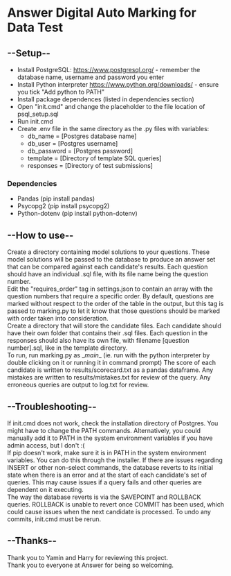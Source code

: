 # Answer Digital Auto Marking for Data Test

## --Setup--
- Install PostgreSQL: https://www.postgresql.org/ - remember the database name, username and password you enter
- Install Python interpreter https://www.python.org/downloads/ - ensure you tick "Add python to PATH"
- Install package dependences (listed in dependencies section)
- Open "init.cmd" and change the placeholder to the file location of psql_setup.sql
- Run init.cmd 
- Create .env file in the same directory as the .py files with variables:
    - db_name = [Postgres database name]
    - db_user = [Postgres username]
    - db_password = [Postgres password]
    - template = [Directory of template SQL queries]
    - responses = [Directory of test submissions]

### Dependencies  
- Pandas (pip install pandas)
- Psycopg2 (pip install psycopg2)
- Python-dotenv (pip install python-dotenv)  

## --How to use--
Create a directory containing model solutions to your questions. These model solutions will be passed to the database to produce an answer set that can be compared against each candidate's results. Each question should have an individual .sql file, with its file name being the question number.  
Edit the "requires_order" tag in settings.json to contain an array with the question numbers that require a specific order. By default, questions are marked without respect to the order of the table in the output, but this tag is passed to marking.py to let it know that those questions should be marked with order taken into consideration.  
Create a directory that will store the candidate files. Each candidate should have their own folder that contains their .sql files. Each question in the responses should also have its own file, with filename [question number].sql, like in the template directory.  
To run, run marking.py as __main_\_ (ie. run with the python interpreter by double clicking on it or running it in command prompt)
The score of each candidate is written to results/scorecard.txt as a pandas dataframe. Any mistakes are written to results/mistakes.txt for review of the query. Any erroneous queries are output to log.txt for review.

## --Troubleshooting--

If init.cmd does not work, check the installation directory of Postgres. You might have to change the PATH commands. Alternatively, you could manually add it to PATH in the system environment variables if you have admin access, but I don't :(  
If pip doesn't work, make sure it is in PATH in the system environment variables. You can do this through the installer. 
If there are issues regarding INSERT or other non-select commands, the database reverts to its initial state when there is an error and at the start of each candidate's set of queries. This may cause issues if a query fails and other queries are dependent on it executing.  
The way the database reverts is via the SAVEPOINT and ROLLBACK queries. ROLLBACK is unable to revert once COMMIT has been used, which could cause issues when the next candidate is processed. To undo any commits, init.cmd must be rerun.  

## --Thanks--
Thank you to Yamin and Harry for reviewing this project.  
Thank you to everyone at Answer for being so welcoming.  
